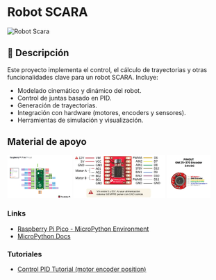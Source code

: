 # Robot SCARA
![Robot Scara](https://www.researchgate.net/profile/Felipe-Torres/publication/335149942/figure/fig1/AS:791560924954624@1565734239026/Figura-1-Robot-manipulador-SCARA.jpg)

## 📖 Descripción
Este proyecto implementa el control, el cálculo de trayectorias y otras funcionalidades clave para un robot SCARA. Incluye:
- Modelado cinemático y dinámico del robot.
- Control de juntas basado en PID.
- Generación de trayectorias.
- Integración con hardware (motores, encoders y sensores).
- Herramientas de simulación y visualización.

## Material de apoyo
<img src="imgs/raspberry-pi-pico-pinout.png" height="100">
<img src="imgs/tb6612fng-esquema.webp" height="100">
<img src="imgs/AR3100-GM-25-370-Encoder.jpg" height="100">

### Links
- [Raspberry Pi Pico - MicroPython Environment](https://datasheets.raspberrypi.com/pico/raspberry-pi-pico-python-sdk.pdf)
- [MicroPython Docs](https://docs.micropython.org/en/latest/rp2/quickref.html)

### Tutoriales
- [Control PID Tutorial (motor encoder position)](https://www.youtube.com/watch?v=dTGITLnYAY0)